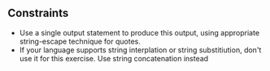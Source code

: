 ## Constraints
- Use a single output statement to produce this output, using appropriate string-escape technique for quotes.
- If your language supports string interplation or string substitiution, don't use it for this exercise. Use string concatenation instead